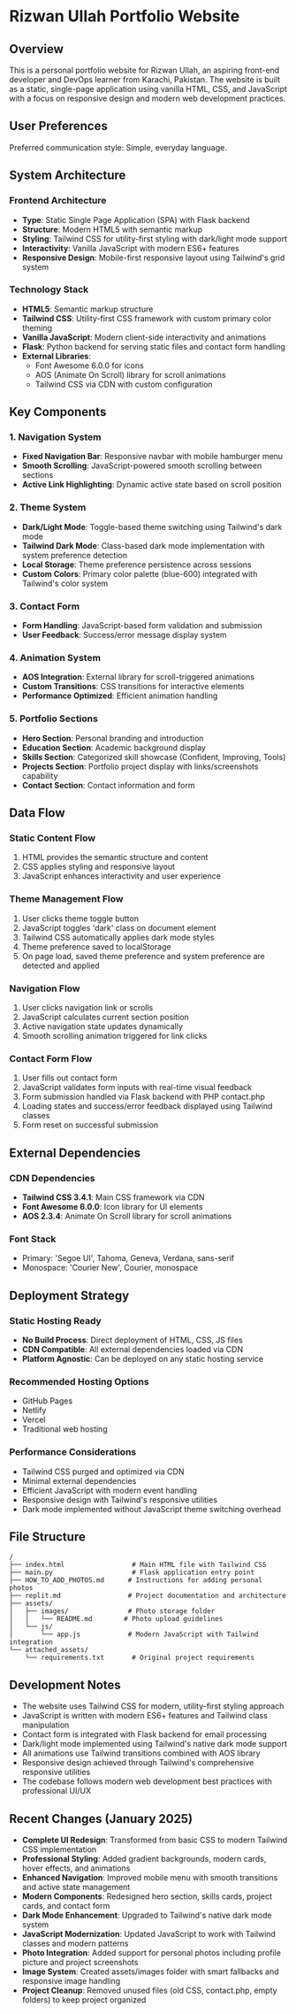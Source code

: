 # Rizwan Ullah Portfolio Website

## Overview

This is a personal portfolio website for Rizwan Ullah, an aspiring front-end developer and DevOps learner from Karachi, Pakistan. The website is built as a static, single-page application using vanilla HTML, CSS, and JavaScript with a focus on responsive design and modern web development practices.

## User Preferences

Preferred communication style: Simple, everyday language.

## System Architecture

### Frontend Architecture
- **Type**: Static Single Page Application (SPA) with Flask backend
- **Structure**: Modern HTML5 with semantic markup
- **Styling**: Tailwind CSS for utility-first styling with dark/light mode support
- **Interactivity**: Vanilla JavaScript with modern ES6+ features
- **Responsive Design**: Mobile-first responsive layout using Tailwind's grid system

### Technology Stack
- **HTML5**: Semantic markup structure
- **Tailwind CSS**: Utility-first CSS framework with custom primary color theming
- **Vanilla JavaScript**: Modern client-side interactivity and animations
- **Flask**: Python backend for serving static files and contact form handling
- **External Libraries**: 
  - Font Awesome 6.0.0 for icons
  - AOS (Animate On Scroll) library for scroll animations
  - Tailwind CSS via CDN with custom configuration

## Key Components

### 1. Navigation System
- **Fixed Navigation Bar**: Responsive navbar with mobile hamburger menu
- **Smooth Scrolling**: JavaScript-powered smooth scrolling between sections
- **Active Link Highlighting**: Dynamic active state based on scroll position

### 2. Theme System
- **Dark/Light Mode**: Toggle-based theme switching using Tailwind's dark mode
- **Tailwind Dark Mode**: Class-based dark mode implementation with system preference detection
- **Local Storage**: Theme preference persistence across sessions
- **Custom Colors**: Primary color palette (blue-600) integrated with Tailwind's color system

### 3. Contact Form
- **Form Handling**: JavaScript-based form validation and submission
- **User Feedback**: Success/error message display system

### 4. Animation System
- **AOS Integration**: External library for scroll-triggered animations
- **Custom Transitions**: CSS transitions for interactive elements
- **Performance Optimized**: Efficient animation handling

### 5. Portfolio Sections
- **Hero Section**: Personal branding and introduction
- **Education Section**: Academic background display
- **Skills Section**: Categorized skill showcase (Confident, Improving, Tools)
- **Projects Section**: Portfolio project display with links/screenshots capability
- **Contact Section**: Contact information and form

## Data Flow

### Static Content Flow
1. HTML provides the semantic structure and content
2. CSS applies styling and responsive layout
3. JavaScript enhances interactivity and user experience

### Theme Management Flow
1. User clicks theme toggle button
2. JavaScript toggles 'dark' class on document element
3. Tailwind CSS automatically applies dark mode styles
4. Theme preference saved to localStorage
5. On page load, saved theme preference and system preference are detected and applied

### Navigation Flow
1. User clicks navigation link or scrolls
2. JavaScript calculates current section position
3. Active navigation state updates dynamically
4. Smooth scrolling animation triggered for link clicks

### Contact Form Flow
1. User fills out contact form
2. JavaScript validates form inputs with real-time visual feedback
3. Form submission handled via Flask backend with PHP contact.php
4. Loading states and success/error feedback displayed using Tailwind classes
5. Form reset on successful submission

## External Dependencies

### CDN Dependencies
- **Tailwind CSS 3.4.1**: Main CSS framework via CDN
- **Font Awesome 6.0.0**: Icon library for UI elements
- **AOS 2.3.4**: Animate On Scroll library for scroll animations

### Font Stack
- Primary: 'Segoe UI', Tahoma, Geneva, Verdana, sans-serif
- Monospace: 'Courier New', Courier, monospace

## Deployment Strategy

### Static Hosting Ready
- **No Build Process**: Direct deployment of HTML, CSS, JS files
- **CDN Compatible**: All external dependencies loaded via CDN
- **Platform Agnostic**: Can be deployed on any static hosting service

### Recommended Hosting Options
- GitHub Pages
- Netlify
- Vercel
- Traditional web hosting

### Performance Considerations
- Tailwind CSS purged and optimized via CDN
- Minimal external dependencies
- Efficient JavaScript with modern event handling
- Responsive design with Tailwind's responsive utilities
- Dark mode implemented without JavaScript theme switching overhead

## File Structure

```
/
├── index.html                 # Main HTML file with Tailwind CSS
├── main.py                    # Flask application entry point
├── HOW_TO_ADD_PHOTOS.md      # Instructions for adding personal photos
├── replit.md                 # Project documentation and architecture
├── assets/
│   ├── images/               # Photo storage folder
│   │   └── README.md        # Photo upload guidelines
│   └── js/
│       └── app.js            # Modern JavaScript with Tailwind integration
└── attached_assets/
    └── requirements.txt       # Original project requirements
```

## Development Notes

- The website uses Tailwind CSS for modern, utility-first styling approach
- JavaScript is written with modern ES6+ features and Tailwind class manipulation
- Contact form is integrated with Flask backend for email processing
- Dark/light mode implemented using Tailwind's native dark mode support
- All animations use Tailwind transitions combined with AOS library
- Responsive design achieved through Tailwind's comprehensive responsive utilities
- The codebase follows modern web development best practices with professional UI/UX

## Recent Changes (January 2025)

- **Complete UI Redesign**: Transformed from basic CSS to modern Tailwind CSS implementation
- **Professional Styling**: Added gradient backgrounds, modern cards, hover effects, and animations
- **Enhanced Navigation**: Improved mobile menu with smooth transitions and active state management
- **Modern Components**: Redesigned hero section, skills cards, project cards, and contact form
- **Dark Mode Enhancement**: Upgraded to Tailwind's native dark mode system
- **JavaScript Modernization**: Updated JavaScript to work with Tailwind classes and modern patterns
- **Photo Integration**: Added support for personal photos including profile picture and project screenshots
- **Image System**: Created assets/images folder with smart fallbacks and responsive image handling
- **Project Cleanup**: Removed unused files (old CSS, contact.php, empty folders) to keep project organized